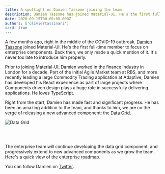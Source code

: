 ```yaml
---
title: A spotlight on Damien Tassone joining the team
description: Damien Tassone has joined Material-UI. He's the first full-time member to focus on enterprise components.
date: 2020-09-15T00:00:00.000Z
authors: ['oliviertassinari"]
card: true
---
```


A few months ago, right in the middle of the COVID-19 outbreak, [Damien Tassone](https://twitter.com/madKakoO) joined Material-UI. He's the first full-time member to focus on enterprise components. Back then, we only made a quick mention of it. It's never too late to introduce him properly.

Prior to joining Material-UI, Damien worked in the finance industry in London for a decade. Part of the initial Agile Market team at RBS, and more recently leading a large Commodity Trading application at Adaptive, Damien has developed his React experience as part of large projects where Components driven design plays a huge role in successfully delivering applications. He loves TypeScript.

Right from the start, Damien has made fast and significant progress. He has been an amazing addition to the team, and thanks to him, we are on the verge of releasing a new advanced component: the [Data Grid](https://mui.com/components/data-grid).

<img src="/static/blog/spotlight-damien-tassone/data-grid.png" style="margin-bottom: 3rem;" alt="Data Grid" />

The enterprise team will continue developing the data grid component, and progressively extend to new advanced components as we grow the team. Here's a quick view of [the enterprise roadmap](https://github.com/mui-org/material-ui-x/projects/1).

You can follow Damien on [Twitter](https://twitter.com/madKakoO).
